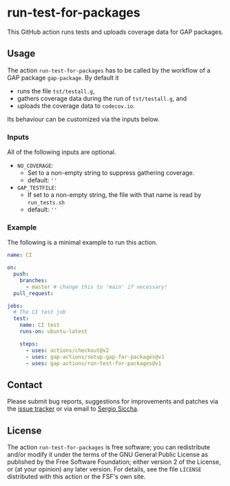# run-test-for-packages

This GitHub action runs tests and uploads coverage data for GAP packages.

## Usage

The action `run-test-for-packages` has to be called by the workflow of a GAP
package `gap-package`.
By default it
- runs the file `tst/testall.g`,
- gathers coverage data during the run of `tst/testall.g`, and
- uploads the coverage data to `codecov.io`.

Its behaviour can be customized via the inputs below.

### Inputs

All of the following inputs are optional.

- `NO_COVERAGE`:
  - Set to a non-empty string to suppress gathering coverage.
  - default: `''`
- `GAP_TESTFILE`:
  - If set to a non-empty string, the file with that name is read by `run_tests.sh`
  - default: `''`

### Example

The following is a minimal example to run this action.

```yaml
name: CI

on:
  push:
    branches:
      - master # change this to 'main' if necessary!
  pull_request:

jobs:
  # The CI test job
  test:
    name: CI test
    runs-on: ubuntu-latest

    steps:
      - uses: actions/checkout@v2
      - uses: gap-actions/setup-gap-for-packages@v1
      - uses: gap-actions/run-test-for-packages@v1
```

## Contact
Please submit bug reports, suggestions for improvements and patches via
the [issue tracker](https://github.com/gap-actions/run-test-for-packages/issues)
or via email to
[Sergio Siccha](mailto:siccha@mathematik.uni-kl.de).

## License
The action `run-test-for-packages` is free software; you can redistribute
and/or modify it under the terms of the GNU General Public License as published
by the Free Software Foundation; either version 2 of the License, or (at your
opinion) any later version. For details, see the file `LICENSE` distributed
with this action or the FSF's own site.

